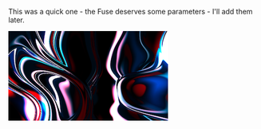 <!-- +++ DO NOT REMOVE THIS COMMENT +++ DO NOT ADD OR EDIT ANY TEXT BEFORE THIS LINE +++ IT WOULD BE A REALLY BAD IDEA +++ -->

This was a quick one - the Fuse deserves some parameters - I'll add them later.

![thumb](Crazyness_320x180.png "Crazyness.fuse")

<!-- +++ DO NOT REMOVE THIS COMMENT +++ DO NOT EDIT ANY TEXT THAT COMES AFTER THIS LINE +++ TRUST ME: JUST DON'T DO IT +++ -->
